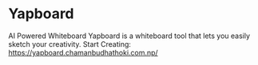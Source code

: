 # Yapboard
AI Powered Whiteboard
Yapboard is a whiteboard tool that lets you easily sketch your creativity.
Start Creating: https://yapboard.chamanbudhathoki.com.np/
